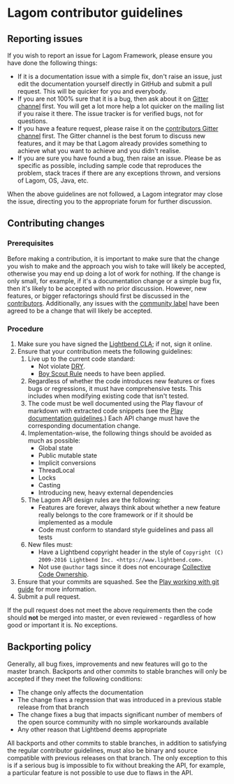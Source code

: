 # Lagom contributor guidelines

## Reporting issues

If you wish to report an issue for Lagom Framework, please ensure you have done the following things:

* If it is a documentation issue with a simple fix, don't raise an issue, just edit the documentation yourself directly in GitHub and submit a pull request.  This will be quicker for you and everybody.
* If you are not 100% sure that it is a bug, then ask about it on [Gitter channel](https://gitter.im/lagom/lagom) first.  You will get a lot more help a lot quicker on the mailing list if you raise it there.  The issue tracker is for verified bugs, not for questions.
* If you have a feature request, please raise it on the [contributors Gitter channel](https://gitter.im/lagom/contributors) first.  The Gitter channel is the best forum to discuss new features, and it may be that Lagom already provides something to achieve what you want to achieve and you didn't realise.
* If you are sure you have found a bug, then raise an issue.  Please be as specific as possible, including sample code that reproduces the problem, stack traces if there are any exceptions thrown, and versions of Lagom, OS, Java, etc.

When the above guidelines are not followed, a Lagom integrator may close the issue, directing you to the appropriate forum for further discussion.

## Contributing changes

### Prerequisites

Before making a contribution, it is important to make sure that the change you wish to make and the approach you wish to take will likely be accepted, otherwise you may end up doing a lot of work for nothing.  If the change is only small, for example, if it's a documentation change or a simple bug fix, then it's likely to be accepted with no prior discussion.  However, new features, or bigger refactorings should first be discussed in the [contributors](https://gitter.im/lagom/contributors).  Additionally, any issues with the [community label](https://github.com/lagom/lagom/labels/community) have been agreed to be a change that will likely be accepted.

### Procedure

1. Make sure you have signed the [Lightbend CLA](http://www.lightbend.com/contribute/cla); if not, sign it online.
2. Ensure that your contribution meets the following guidelines:
    1. Live up to the current code standard:
        - Not violate [DRY](http://programmer.97things.oreilly.com/wiki/index.php/Don%27t_Repeat_Yourself).
        - [Boy Scout Rule](http://programmer.97things.oreilly.com/wiki/index.php/The_Boy_Scout_Rule) needs to have been applied.
    2. Regardless of whether the code introduces new features or fixes bugs or regressions, it must have comprehensive tests.  This includes when modifying existing code that isn't tested.
    3. The code must be well documented using the Play flavour of markdown with extracted code snippets (see the [Play documentation guidelines](https://playframework.com/documentation/latest/Documentation).)  Each API change must have the corresponding documentation change.
    4. Implementation-wise, the following things should be avoided as much as possible:
        * Global state
        * Public mutable state
        * Implicit conversions
        * ThreadLocal
        * Locks
        * Casting
        * Introducing new, heavy external dependencies
    5. The Lagom API design rules are the following:
        * Features are forever, always think about whether a new feature really belongs to the core framework or if it should be implemented as a module
        * Code must conform to standard style guidelines and pass all tests
    6. New files must:
        * Have a Lightbend copyright header in the style of ``Copyright (C) 2009-2016 Lightbend Inc. <https://www.lightbend.com>``.
        * Not use ``@author`` tags since it does not encourage [Collective Code Ownership](http://www.extremeprogramming.org/rules/collective.html).
3. Ensure that your commits are squashed.  See the [Play working with git guide](https://playframework.com/documentation/latest/WorkingWithGit) for more information.
4. Submit a pull request.

If the pull request does not meet the above requirements then the code should **not** be merged into master, or even reviewed - regardless of how good or important it is. No exceptions.

## Backporting policy

Generally, all bug fixes, improvements and new features will go to the master branch.  Backports and other commits to stable branches will only be accepted if they meet the following conditions:

* The change only affects the documentation
* The change fixes a regression that was introduced in a previous stable release from that branch
* The change fixes a bug that impacts significant number of members of the open source community with no simple workarounds available
* Any other reason that Lightbend deems appropriate

All backports and other commits to stable branches, in addition to satisfying the regular contributor guidelines, must also be binary and source compatible with previous releases on that branch.  The only exception to this is if a serious bug is impossible to fix without breaking the API, for example, a particular feature is not possible to use due to flaws in the API.

